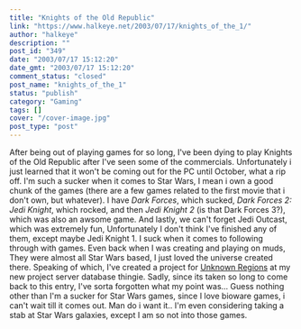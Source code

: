 ```yaml
---
title: "Knights of the Old Republic"
link: "https://www.halkeye.net/2003/07/17/knights_of_the_1/"
author: "halkeye"
description: ""
post_id: "349"
date: "2003/07/17 15:12:20"
date_gmt: "2003/07/17 15:12:20"
comment_status: "closed"
post_name: "knights_of_the_1"
status: "publish"
category: "Gaming"
tags: []
cover: "/cover-image.jpg"
post_type: "post"
---
```


After being out of playing games for so long, I've been dying to play Knights of the Old Republic after I've seen some of the commercials. Unfortunately i just learned that it won't be coming out for the PC until October, what a rip off. I'm such a sucker when it comes to Star Wars, I mean i own a good chunk of the games (there are a few games related to the first movie that i don't own, but whatever). I have _Dark Forces_, which sucked, _Dark Forces 2: Jedi Knight_, which rocked, and then _Jedi Knight 2_ (is that Dark Forces 3?), which was also an awsome game. And lastly, we can't forget Jedi Outcast, which was extremely fun, Unfortunately I don't think I've finished any of them, except maybe Jedi Knight 1. I suck when it comes to following through with games. Even back when I was creating and playing on muds, They were almost all Star Wars based, I just loved the universe created there. Speaking of which, I've created a project for [Unknown Regions](http://www.kodekoan.com/project/ur) at my new project server database thingie. Sadly, since its taken so long to come back to this entry, I've sorta forgotten what my point was... Guess nothing other than I'm a sucker for Star Wars games, since I love bioware games, i can't wait till it comes out. Man do i want it.. I'm even considering taking a stab at Star Wars galaxies, except I am so not into those games.